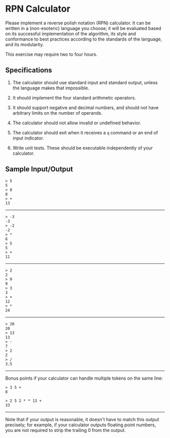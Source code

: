 # RPN Calculator

Please implement a reverse polish notation (RPN) calculator.  It can be written
in a (non-esoteric) language you choose; it will be evaluated based on its
successful implementation of the algorithm, its style and conformance to best
practices according to the standards of the language, and its modularity.

This exercise may require two to four hours.


## Specifications

1. The calculator should use standard input and standard output, unless the
   language makes that impossible.

2. It should implement the four standard arithmetic operators.

3. It should support negative and decimal numbers, and should not have
   arbitrary limits on the number of operands.

4. The calculator should not allow invalid or undefined behavior.

5. The calculator should exit when it receives a `q` command or an end of input 
   indicator.

6. Write unit tests.  These should be executable independently of your
   calculator.


## Sample Input/Output

    > 5 
    5
    > 8
    8
    > +
    13

---

    > -3
    -3
    > -2
    -2
    > *
    6
    > 5
    5
    > +
    11

---

    > 2
    2
    > 9
    9
    > 3
    3 
    > +
    12 
    > *
    24

---

    > 20
    20
    > 13
    13
    > -
    7
    > 2
    2
    > / 
    3.5

---

Bonus points if your calculator can handle multiple tokens on the same line:
                                                                                
    > 3 5 +                                                                        
    8                                                                           
                                                                                
    > 2 5 2 * * 13 +
    33                                                                          

---

Note that if your output is reasonable, it doesn't have to match this output
precisely; for example, if your calculator outputs floating point numbers, you
are not required to strip the trailing 0 from the output.